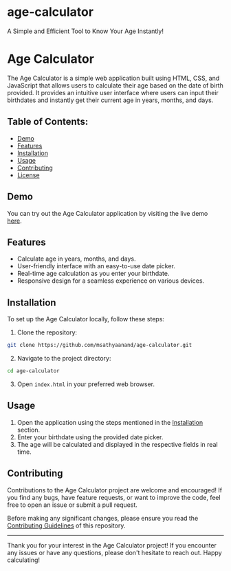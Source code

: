 # age-calculator
A Simple and Efficient Tool to Know Your Age Instantly!

# Age Calculator

The Age Calculator is a simple web application built using HTML, CSS, and JavaScript that allows users to calculate their age based on the date of birth provided. It provides an intuitive user interface where users can input their birthdates and instantly get their current age in years, months, and days.

## Table of Contents:

- [Demo](#demo)
- [Features](#features)
- [Installation](#installation)
- [Usage](#usage)
- [Contributing](#contributing)
- [License](#license)

## Demo

You can try out the Age Calculator application by visiting the live demo [here](https://msathyaanand.github.io/age-calculator/).

## Features

- Calculate age in years, months, and days.
- User-friendly interface with an easy-to-use date picker.
- Real-time age calculation as you enter your birthdate.
- Responsive design for a seamless experience on various devices.

## Installation

To set up the Age Calculator locally, follow these steps:

1. Clone the repository:

```bash
git clone https://github.com/msathyaanand/age-calculator.git
```

2. Navigate to the project directory:

```bash
cd age-calculator
```

3. Open `index.html` in your preferred web browser.

## Usage

1. Open the application using the steps mentioned in the [Installation](#installation) section.
2. Enter your birthdate using the provided date picker.
3. The age will be calculated and displayed in the respective fields in real time.

## Contributing

Contributions to the Age Calculator project are welcome and encouraged! If you find any bugs, have feature requests, or want to improve the code, feel free to open an issue or submit a pull request.

Before making any significant changes, please ensure you read the [Contributing Guidelines](CONTRIBUTING.md) of this repository.

---

Thank you for your interest in the Age Calculator project! If you encounter any issues or have any questions, please don't hesitate to reach out. Happy calculating!
